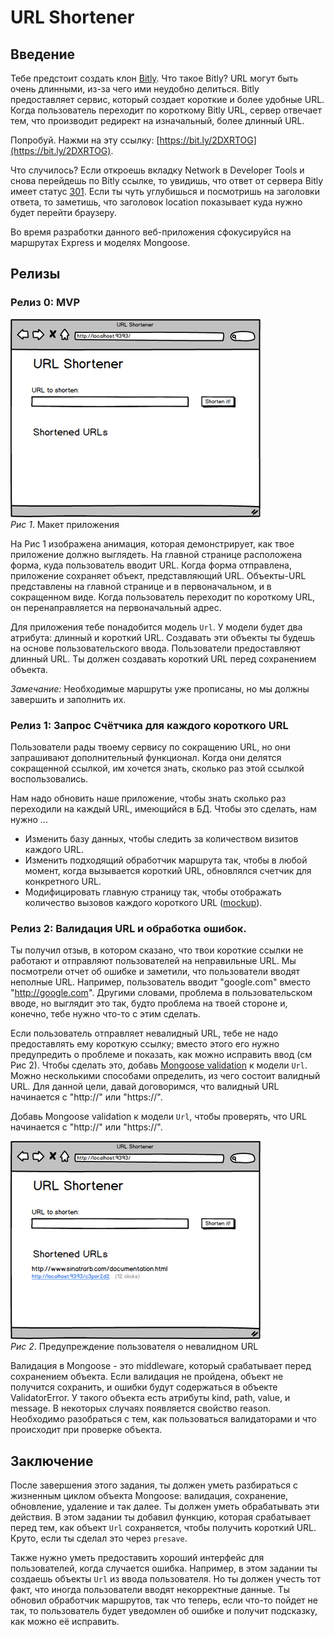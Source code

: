 # URL Shortener

## Введение
Тебе предстоит создать клон [Bitly][]. Что такое Bitly? URL могут быть очень длинными, из-за чего ими неудобно делиться. Bitly предоставляет сервис, который создает короткие и более удобные URL. Когда пользователь переходит по короткому Bitly URL, сервер отвечает тем, что производит редирект на изначальный, более длинный URL.

Попробуй. Нажми на эту ссылку:  [https://bit.ly/2DXRTOG](https://bit.ly/2DXRTOG).

Что случилось? Если откроешь вкладку Network в Developer Tools и снова перейдешь по Bitly ссылке, то увидишь, что ответ от сервера Bitly имеет статус [301][wikipedia 301]. Если ты чуть углубишься и посмотришь на заголовки ответа, то заметишь, что заголовок location показывает куда нужно будет перейти браузеру.

Во время разработки данного веб-приложения сфокусируйся на маршрутах Express и моделях Mongoose.

## Релизы
### Релиз 0: MVP
![mvp animation](readme-assets/mvp-animation.gif)  
*Рис 1*.  Макет приложения


На Рис 1 изображена анимация, которая демонстрирует, как твое приложение должно выглядеть. На главной странице расположена форма, куда пользователь вводит URL. Когда форма отправлена, приложение сохраняет объект, представляющий URL. Объекты-URL представлены на главной странице и в первоначальном, и в сокращенном виде. Когда пользователь переходит по короткому  URL, он перенаправляется на первоначальный адрес.

Для приложения тебе понадобится модель `Url`. У модели будет два атрибута: длинный и короткий URL. Создавать эти объекты ты будешь на основе пользовательского ввода. Пользователи предоставляют длинный URL. Ты должен создавать короткий URL перед сохранением объекта.

*Замечание:*  Необходимые маршруты уже прописаны, но мы должны завершить и заполнить их.

### Релиз 1:  Запрос Счётчика для каждого короткого URL
Пользователи рады твоему сервису по сокращению URL, но они запрашивают дополнительный функционал. Когда они делятся сокращенной ссылкой, им хочется знать, сколько раз этой ссылкой воспользовались.

Нам надо обновить наше приложение, чтобы знать сколько раз переходили на каждый URL, имеющийся в БД. Чтобы это сделать, нам нужно ...

- Изменить базу данных, чтобы следить за количеством визитов каждого URL.
- Изменить подходящий обработчик маршрута так, чтобы в любой момент, когда вызывается короткий URL, обновлялся счетчик для конкретного URL.
- Модифицировать главную страницу так, чтобы отображать количество вызовов каждого короткого URL ([mockup](readme-assets/counter.png)).

### Релиз 2:  Валидация URL и обработка ошибок.
Ты получил отзыв, в котором сказано, что твои короткие ссылки не работают и отправляют пользователей на неправильные URL. Мы посмотрели отчет об ошибке и заметили, что пользователи вводят неполные URL. Например, пользователь вводит "google.com" вместо "http://google.com". Другими словами, проблема в пользовательском вводе, но выглядит это так, будто проблема на твоей стороне и, конечно, тебе нужно что-то с этим сделать.

Если пользователь отправляет невалидный URL, тебе не надо предоставлять ему короткую ссылку; вместо этого его нужно предупредить о проблеме и показать, как можно исправить ввод (см Рис 2). Чтобы сделать это, добавь [Mongoose validation][Mongoose validations] к модели `Url`. Можно несколькими способами определить, из чего состоит валидный URL. Для данной цели, давай договоримся, что валидный URL начинается с "http://" или "https://".

Добавь Mongoose validation к модели `Url`, чтобы проверять, что URL начинается с "http://" или "https://".


![error animation](readme-assets/show-error-animation.gif)  
*Рис 2*.  Предупреждение пользователя о невалидном URL

Валидация в Mongoose - это middleware, который срабатывает перед сохранением объекта. Если валидация не пройдена, объект не получится сохранить, и ошибки будут содержаться в объекте ValidatorError. У такого объекта есть атрибуты  kind, path, value, и message. В некоторых случаях появляется свойство reason. Необходимо разобраться с тем, как пользоваться валидаторами и что происходит при проверке объекта.


## Заключение
После завершения этого задания, ты должен уметь разбираться с жизненным циклом объекта Mongoose: валидация, сохранение, обновление, удаление и так далее. Ты должен уметь обрабатывать эти действия. В этом задании ты добавил функцию, которая срабатывает перед тем, как объект `Url` сохраняется, чтобы получить короткий URL. Круто, если ты сделал это через `presave`.

Также нужно уметь предоставить хороший интерфейс для пользователей, когда случается ошибка. Например, в этом задании ты создаешь объекты  `Url` из ввода пользователя. Но ты должен учесть тот факт, что иногда пользователи вводят некорректные данные. Ты обновил обработчик маршрутов, так что теперь, если что-то пойдет не так, то пользователь будет уведомлен об ошибке и получит подсказку, как можно её исправить.


[Mongoose validations]: https://mongoosejs.com/docs/validation.html
[bitly]: http://bitly.com/
[HTTP status codes]: https://ru.wikipedia.org/wiki/%D0%A1%D0%BF%D0%B8%D1%81%D0%BE%D0%BA_%D0%BA%D0%BE%D0%B4%D0%BE%D0%B2_%D1%81%D0%BE%D1%81%D1%82%D0%BE%D1%8F%D0%BD%D0%B8%D1%8F_HTTP
[HTTP status cats]: http://httpcats.herokuapp.com/
[Mongoose queries]: https://mongoosejs.com/docs/queries.html
[wikipedia 301]: https://ru.wikipedia.org/wiki/HTTP_301


